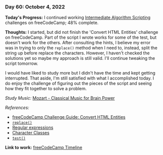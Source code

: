 ### Day 60: October 4, 2022

**Today's Progress:** I continued working [Intermediate Algorithm Scripting](https://www.freecodecamp.org/learn/javascript-algorithms-and-data-structures/#intermediate-algorithm-scripting) challenges on freeCodeCamp; 48% complete.

**Thoughts:** I started, but did not finish the 'Convert HTML Entities' challenge on freeCodeCamp. Part of the script I wrote works for some of the test, but doesn't work for the others. After consulting the hints, I believe my error was in trying to only the `replace()` method when I need to, instead, split the string up before replace the characters. However, I haven't checked the solutions yet so maybe my approach is still valid. I'll continue tweaking the script tomorrow.

I would have liked to study more but I didn't have the time and kept getting interrupted. That aside, I'm still satisfied with what I accomplished today. I do enjoy the challenge of figuring out the pieces of the script and seeing how they fit together to solve a problem.

*Study Music:* [Mozart - Classical Music for Brain Power](https://youtu.be/iUohO2MSot8)

*References:*

- [freeCodeCamp Challenge Guide: Convert HTML Entities](https://forum.freecodecamp.org/t/freecodecamp-challenge-guide-convert-html-entities/16007)
- [`replace()`](https://developer.mozilla.org/en-US/docs/Web/JavaScript/Reference/Global_Objects/String/replace)
- [Regular expressions](https://developer.mozilla.org/en-US/docs/Web/JavaScript/Guide/Regular_Expressions)
- [Character Classes](https://developer.mozilla.org/en-US/docs/Web/JavaScript/Guide/Regular_Expressions/Character_Classes)
- [`test()`](https://developer.mozilla.org/en-US/docs/Web/JavaScript/Reference/Global_Objects/RegExp/test)

**Link to work:** [freeCodeCamp Timeline](https://www.freecodecamp.org/ananfito)
